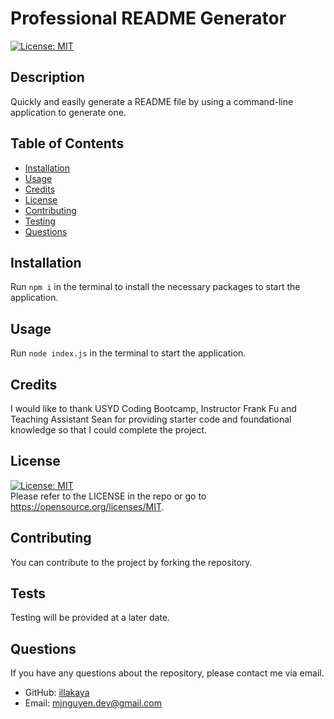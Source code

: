 # Professional README Generator
[![License: MIT](https://img.shields.io/badge/License-MIT-yellow.svg)](https://opensource.org/licenses/MIT)

## Description

Quickly and easily generate a README file by using a command-line application to generate one.

## Table of Contents
- [Installation](#installation)
- [Usage](#usage)
- [Credits](#Credits)
- [License](#license)
- [Contributing](#contributing)
- [Testing](#tests)
- [Questions](#questions)

## Installation

Run `npm i` in the terminal to install the necessary packages to start the application.

## Usage

Run `node index.js` in the terminal to start the application.  

## Credits

I would like to thank USYD Coding Bootcamp, Instructor Frank Fu and Teaching Assistant Sean for providing starter code and foundational knowledge so that I could complete the project.

## License

[![License: MIT](https://img.shields.io/badge/License-MIT-yellow.svg)](https://opensource.org/licenses/MIT)  
Please refer to the LICENSE in the repo or go to https://opensource.org/licenses/MIT.

## Contributing

You can contribute to the project by forking the repository.

## Tests

Testing will be provided at a later date.

## Questions

If you have any questions about the repository, please contact me via email.
- GitHub: [illakaya](https://github.com/illakaya)
- Email: [mjnguyen.dev@gmail.com](mailto:mjnguyen.dev@gmail.com)
